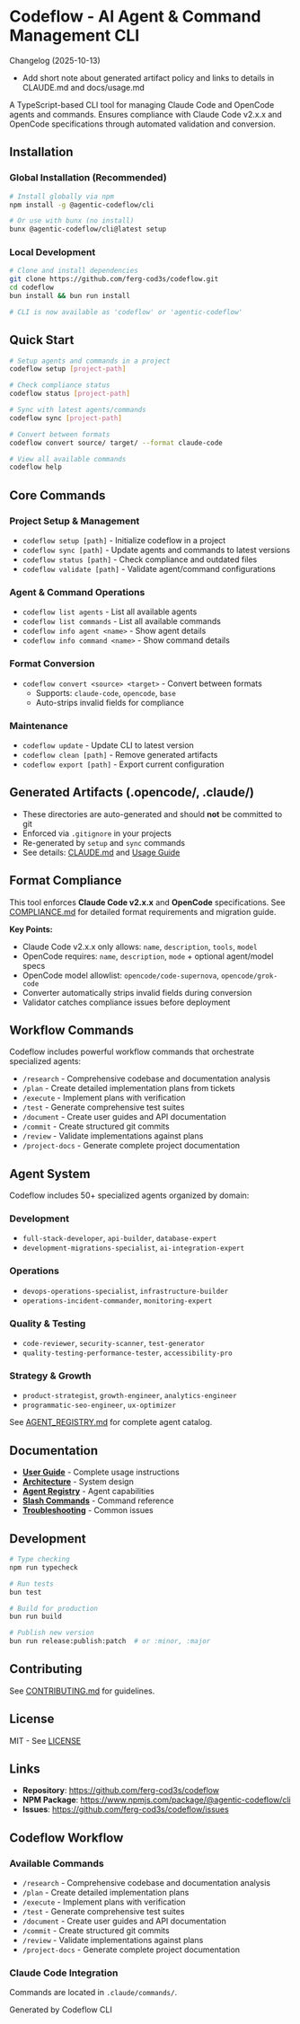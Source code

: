 # Codeflow - AI Agent & Command Management CLI

Changelog (2025-10-13)
- Add short note about generated artifact policy and links to details in CLAUDE.md and docs/usage.md

A TypeScript-based CLI tool for managing Claude Code and OpenCode agents and commands. Ensures compliance with Claude Code v2.x.x and OpenCode specifications through automated validation and conversion.

## Installation

### Global Installation (Recommended)

```bash
# Install globally via npm
npm install -g @agentic-codeflow/cli

# Or use with bunx (no install)
bunx @agentic-codeflow/cli@latest setup
```

### Local Development

```bash
# Clone and install dependencies
git clone https://github.com/ferg-cod3s/codeflow.git
cd codeflow
bun install && bun run install

# CLI is now available as 'codeflow' or 'agentic-codeflow'
```

## Quick Start

```bash
# Setup agents and commands in a project
codeflow setup [project-path]

# Check compliance status
codeflow status [project-path]

# Sync with latest agents/commands
codeflow sync [project-path]

# Convert between formats
codeflow convert source/ target/ --format claude-code

# View all available commands
codeflow help
```

## Core Commands

### Project Setup & Management
- `codeflow setup [path]` - Initialize codeflow in a project
- `codeflow sync [path]` - Update agents and commands to latest versions
- `codeflow status [path]` - Check compliance and outdated files
- `codeflow validate [path]` - Validate agent/command configurations

### Agent & Command Operations
- `codeflow list agents` - List all available agents
- `codeflow list commands` - List all available commands
- `codeflow info agent <name>` - Show agent details
- `codeflow info command <name>` - Show command details

### Format Conversion
- `codeflow convert <source> <target>` - Convert between formats
  - Supports: `claude-code`, `opencode`, `base`
  - Auto-strips invalid fields for compliance

### Maintenance
- `codeflow update` - Update CLI to latest version
- `codeflow clean [path]` - Remove generated artifacts
- `codeflow export [path]` - Export current configuration

## Generated Artifacts (.opencode/, .claude/)

- These directories are auto-generated and should **not** be committed to git
- Enforced via `.gitignore` in your projects
- Re-generated by `setup` and `sync` commands
- See details: [CLAUDE.md](./CLAUDE.md) and [Usage Guide](./docs/usage.md)

## Format Compliance

This tool enforces **Claude Code v2.x.x** and **OpenCode** specifications. See [COMPLIANCE.md](./COMPLIANCE.md) for detailed format requirements and migration guide.

**Key Points:**
- Claude Code v2.x.x only allows: `name`, `description`, `tools`, `model`
- OpenCode requires: `name`, `description`, `mode` + optional agent/model specs
- OpenCode model allowlist: `opencode/code-supernova`, `opencode/grok-code`
- Converter automatically strips invalid fields during conversion
- Validator catches compliance issues before deployment

## Workflow Commands

Codeflow includes powerful workflow commands that orchestrate specialized agents:

- `/research` - Comprehensive codebase and documentation analysis
- `/plan` - Create detailed implementation plans from tickets
- `/execute` - Implement plans with verification
- `/test` - Generate comprehensive test suites
- `/document` - Create user guides and API documentation
- `/commit` - Create structured git commits
- `/review` - Validate implementations against plans
- `/project-docs` - Generate complete project documentation

## Agent System

Codeflow includes 50+ specialized agents organized by domain:

### Development
- `full-stack-developer`, `api-builder`, `database-expert`
- `development-migrations-specialist`, `ai-integration-expert`

### Operations
- `devops-operations-specialist`, `infrastructure-builder`
- `operations-incident-commander`, `monitoring-expert`

### Quality & Testing
- `code-reviewer`, `security-scanner`, `test-generator`
- `quality-testing-performance-tester`, `accessibility-pro`

### Strategy & Growth
- `product-strategist`, `growth-engineer`, `analytics-engineer`
- `programmatic-seo-engineer`, `ux-optimizer`

See [AGENT_REGISTRY.md](./docs/AGENT_REGISTRY.md) for complete agent catalog.

## Documentation

- **[User Guide](./docs/usage.md)** - Complete usage instructions
- **[Architecture](./docs/ARCHITECTURE_OVERVIEW.md)** - System design
- **[Agent Registry](./docs/AGENT_REGISTRY.md)** - Agent capabilities
- **[Slash Commands](./docs/SLASH_COMMANDS.md)** - Command reference
- **[Troubleshooting](./docs/TROUBLESHOOTING.md)** - Common issues

## Development

```bash
# Type checking
npm run typecheck

# Run tests
bun test

# Build for production
bun run build

# Publish new version
bun run release:publish:patch  # or :minor, :major
```

## Contributing

See [CONTRIBUTING.md](./docs/CONTRIBUTING.md) for guidelines.

## License

MIT - See [LICENSE](./LICENSE)

## Links

- **Repository**: https://github.com/ferg-cod3s/codeflow
- **NPM Package**: https://www.npmjs.com/package/@agentic-codeflow/cli
- **Issues**: https://github.com/ferg-cod3s/codeflow/issues


## Codeflow Workflow

### Available Commands

- `/research` - Comprehensive codebase and documentation analysis
- `/plan` - Create detailed implementation plans
- `/execute` - Implement plans with verification
- `/test` - Generate comprehensive test suites
- `/document` - Create user guides and API documentation
- `/commit` - Create structured git commits
- `/review` - Validate implementations against plans
- `/project-docs` - Generate complete project documentation

### Claude Code Integration

Commands are located in `.claude/commands/`.


Generated by Codeflow CLI
